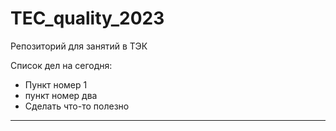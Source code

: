 # TEC_quality_2023

Репозиторий для занятий в ТЭК

Список дел на сегодня:

  * Пункт номер 1
  * пункт номер два
  * Сделать что-то полезно

---
